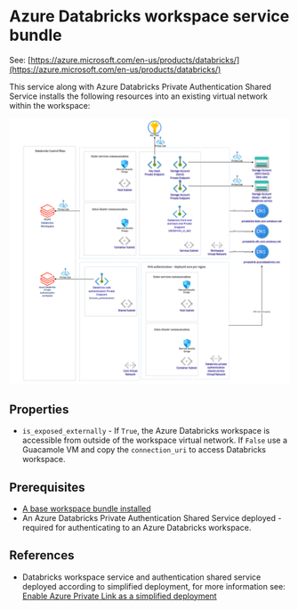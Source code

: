 # Azure Databricks workspace service bundle

See: [https://azure.microsoft.com/en-us/products/databricks/](https://azure.microsoft.com/en-us/products/databricks/)

This service along with Azure Databricks Private Authentication Shared Service installs the following resources into an existing virtual network within the workspace:

![Azure Databricks workspace service](../../assets/databricks_workspace_service.png)


## Properties

- `is_exposed_externally` - If `True`, the Azure Databricks workspace is accessible from outside of the workspace virtual network. If `False` use a Guacamole VM and copy the `connection_uri` to access Databricks workspace.


## Prerequisites

- [A base workspace bundle installed](../workspaces/base.md)
- An Azure Databricks Private Authentication Shared Service deployed - required for authenticating to an Azure Databricks workspace.


## References

- Databricks workspace service and authentication shared service deployed according to simplified deployment, for more information see: [Enable Azure Private Link as a simplified deployment](https://learn.microsoft.com/en-us/azure/databricks/administration-guide/cloud-configurations/azure/private-link-simplified)
